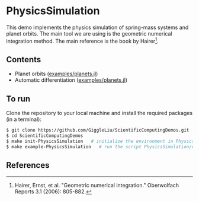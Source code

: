 # PhysicsSimulation


This demo implements the physics simulation of spring-mass systems and planet orbits. The main tool we are using is the geometric numerical integration method. The main reference is the book by Hairer[^Hairer2006].

## Contents
- Planet orbits ([examples/planets.jl](examples/planets.jl))
- Automatic differentiation ([examples/planets.jl](examples/planets.jl))

## To run

Clone the repository to your local machine and install the required packages (in a terminal):

```bash
$ git clone https://github.com/GiggleLiu/ScientificComputingDemos.git
$ cd ScientificComputingDemos
$ make init-PhysicsSimulation   # initialize the environment in PhysicsSimulation and PhysicsSimulation/examples
$ make example-PhysicsSimulation   # run the script PhysicsSimulation/examples/main.jl
```

## References
[^Hairer2006]: Hairer, Ernst, et al. "Geometric numerical integration." Oberwolfach Reports 3.1 (2006): 805-882.
